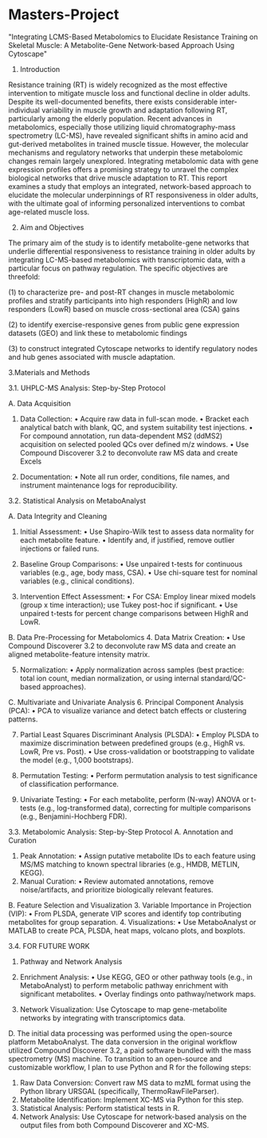 # Masters-Project
"Integrating LCMS-Based Metabolomics to Elucidate Resistance Training on Skeletal Muscle: A Metabolite-Gene Network-based Approach Using Cytoscape"

1. Introduction

Resistance training (RT) is widely recognized as the most effective intervention to mitigate muscle loss and functional decline in older adults. Despite its well-documented benefits, there exists considerable inter-individual variability in muscle growth and adaptation following RT, particularly among the elderly population. Recent advances in metabolomics, especially those utilizing liquid chromatography-mass spectrometry (LC-MS), have revealed significant shifts in amino acid and gut-derived metabolites in trained muscle tissue. However, the molecular mechanisms and regulatory networks that underpin these metabolomic changes remain largely unexplored. Integrating metabolomic data with gene expression profiles offers a promising strategy to unravel the complex biological networks that drive muscle adaptation to RT. This report examines a study that employs an integrated, network-based approach to elucidate the molecular underpinnings of RT responsiveness in older adults, with the ultimate goal of informing personalized interventions to combat age-related muscle loss.

2. Aim and Objectives

The primary aim of the study is to identify metabolite-gene networks that underlie differential responsiveness to resistance training in older adults by integrating LC-MS-based metabolomics with transcriptomic data, with a particular focus on pathway regulation. 
The specific objectives are threefold: 

(1) to characterize pre- and post-RT changes in muscle metabolomic profiles and stratify participants into high responders (HighR) and low responders (LowR) based on muscle cross-sectional area (CSA) gains

(2) to identify exercise-responsive genes from public gene expression datasets (GEO) and link these to metabolomic findings

(3) to construct integrated Cytoscape networks to identify regulatory nodes and hub genes associated with muscle adaptation.

3.Materials and Methods

3.1. UHPLC-MS Analysis: Step-by-Step Protocol

A. Data Acquisition
1.	Data Collection:
•	Acquire raw data in full-scan mode.
•	Bracket each analytical batch with blank, QC, and system suitability test injections.
•	For compound annotation, run data-dependent MS2 (ddMS2) acquisition on selected pooled QCs over defined m/z windows.
•	Use Compound Discoverer 3.2 to deconvolute raw MS data and create Excels

2.	Documentation:
•	Note all run order, conditions, file names, and instrument maintenance logs for reproducibility.

3.2. Statistical Analysis on MetaboAnalyst

A. Data Integrity and Cleaning
1.	Initial Assessment:
•	Use Shapiro-Wilk test to assess data normality for each metabolite feature.
•	Identify and, if justified, remove outlier injections or failed runs.

2.	Baseline Group Comparisons:
•	Use unpaired t-tests for continuous variables (e.g., age, body mass, CSA).
•	Use chi-square test for nominal variables (e.g., clinical conditions).

3.	Intervention Effect Assessment:
•	For CSA: Employ linear mixed models (group x time interaction); use Tukey post-hoc if significant.
•	Use unpaired t-tests for percent change comparisons between HighR and LowR.

B. Data Pre-Processing for Metabolomics
4.	Data Matrix Creation:
•	Use Compound Discoverer 3.2 to deconvolute raw MS data and create an aligned metabolite-feature intensity matrix.

5.	Normalization:
•	Apply normalization across samples (best practice: total ion count, median normalization, or using internal standard/QC-based approaches).

C. Multivariate and Univariate Analysis
6.	Principal Component Analysis (PCA):
•	PCA to visualize variance and detect batch effects or clustering patterns.

7.	Partial Least Squares Discriminant Analysis (PLSDA):
•	Employ PLSDA to maximize discrimination between predefined groups (e.g., HighR vs. LowR, Pre vs. Post).
•	Use cross-validation or bootstrapping to validate the model (e.g., 1,000 bootstraps).

8.	Permutation Testing:
•	Perform permutation analysis to test significance of classification performance.

9.	Univariate Testing:
•	For each metabolite, perform (N-way) ANOVA or t-tests (e.g., log-transformed data), correcting for multiple comparisons (e.g., Benjamini-Hochberg FDR).

3.3. Metabolomic Analysis: Step-by-Step Protocol
A. Annotation and Curation
1.	Peak Annotation:
•	Assign putative metabolite IDs to each feature using MS/MS matching to known spectral libraries (e.g., HMDB, METLIN, KEGG).
2.	Manual Curation:
•	Review automated annotations, remove noise/artifacts, and prioritize biologically relevant features.

B. Feature Selection and Visualization
3.	Variable Importance in Projection (VIP):
•	From PLSDA, generate VIP scores and identify top contributing metabolites for group separation.
4.	Visualizations:
•	Use MetaboAnalyst or MATLAB to create PCA, PLSDA, heat maps, volcano plots, and boxplots.

3.4. FOR FUTURE WORK
1.	Pathway and Network Analysis

2.	Enrichment Analysis:
•	Use KEGG, GEO or other pathway tools (e.g., in MetaboAnalyst) to perform metabolic pathway enrichment with significant metabolites.
•	Overlay findings onto pathway/network maps.

3.	Network Visualization:
   Use Cytoscape to map gene-metabolite networks by integrating with transcriptomics data.

D.  The initial data processing was performed using the open-source platform MetaboAnalyst. The data conversion in the original workflow utilized Compound Discoverer 3.2, a paid software bundled with the mass spectrometry (MS) machine.
To transition to an open-source and customizable workflow, I plan to use Python and R for the following steps:
1.	Raw Data Conversion: Convert raw MS data to mzML format using the Python library URSGAL (specifically, ThermoRawFileParser).
2.	Metabolite Identification: Implement XC-MS via Python for this step.
3.	Statistical Analysis: Perform statistical tests in R.
4.	Network Analysis: Use Cytoscape for network-based analysis on the output files from both Compound Discoverer and XC-MS.

